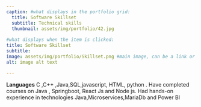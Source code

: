 ```yaml
---
caption: #what displays in the portfolio grid:
  title: Software Skillset
  subtitle: Technical skills
  thumbnail: assets/img/portfolio/42.jpg
  
#what displays when the item is clicked:
title: Software Skillset
subtitle: 
image: assets/img/portfolio/Skillset.png #main image, can be a link or a file in assets/img/portfolio
alt: image alt text

---
```

**Languages**    C ,C++ ,Java,SQL,javascript, HTML, python . 
Have completed courses on Java , Springboot, React Js and Node js.
Had hands-on experience in technologies Java,Microservices,MariaDb and Power BI
